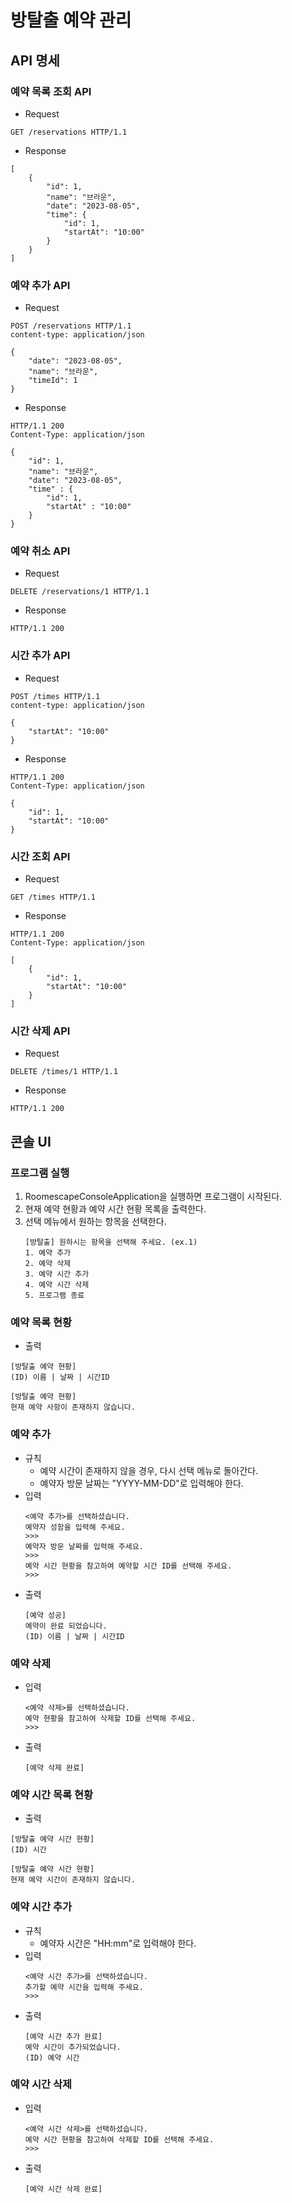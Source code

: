 # 방탈출 예약 관리

## API 명세

### 예약 목록 조회 API

- Request

```
GET /reservations HTTP/1.1

```

- Response

```
[
    {
        "id": 1,
        "name": "브라운",
        "date": "2023-08-05",
        "time": {
            "id": 1,
            "startAt": "10:00"
        }
    }
]

```

### 예약 추가 API

- Request

```
POST /reservations HTTP/1.1
content-type: application/json

{
    "date": "2023-08-05",
    "name": "브라운",
    "timeId": 1
}
```

- Response

```
HTTP/1.1 200
Content-Type: application/json

{
    "id": 1,
    "name": "브라운",
    "date": "2023-08-05",
    "time" : {
        "id": 1,
        "startAt" : "10:00"
    }
}

```

### 예약 취소 API

- Request

```
DELETE /reservations/1 HTTP/1.1
```

- Response

```
HTTP/1.1 200
```

### 시간 추가 API

- Request

```
POST /times HTTP/1.1
content-type: application/json

{
    "startAt": "10:00"
}
```

- Response

```
HTTP/1.1 200
Content-Type: application/json

{
    "id": 1,
    "startAt": "10:00"
}
```

### 시간 조회 API

- Request

```
GET /times HTTP/1.1
```

- Response

```
HTTP/1.1 200
Content-Type: application/json

[
    {
        "id": 1,
        "startAt": "10:00"
    }
]
```

### 시간 삭제 API

- Request

```
DELETE /times/1 HTTP/1.1
```

- Response

```
HTTP/1.1 200
```

## 콘솔 UI
### 프로그램 실행
1. RoomescapeConsoleApplication을 실행하면 프로그램이 시작된다.
2. 현재 예약 현황과 예약 시간 현황 목록을 출력한다.
3. 선택 메뉴에서 원하는 항목을 선택한다.
   ```
   [방탈출] 원하시는 항목을 선택해 주세요. (ex.1)
   1. 예약 추가
   2. 예약 삭제
   3. 예약 시간 추가
   4. 예약 시간 삭제
   5. 프로그램 종료
   ```

### 예약 목록 현황
- 출력 
```
[방탈출 예약 현황]
(ID) 이름 | 날짜 | 시간ID
```
```
[방탈출 예약 현황]
현재 예약 사항이 존재하지 않습니다.
```

### 예약 추가
- 규칙
    - 예약 시간이 존재하지 않을 경우, 다시 선택 메뉴로 돌아간다.
    - 예약자 방문 날짜는 "YYYY-MM-DD"로 입력해야 한다.
- 입력
  ```
  <예약 추가>를 선택하셨습니다.
  예약자 성함을 입력해 주세요.
  >>>
  예약자 방문 날짜를 입력해 주세요.
  >>>
  예약 시간 현황을 참고하여 예약할 시간 ID를 선택해 주세요.
  >>>
  ```
- 출력
  ```
  [예약 성공]
  예약이 완료 되었습니다.
  (ID) 이름 | 날짜 | 시간ID
  ```
  
### 예약 삭제
- 입력
  ```
  <예약 삭제>를 선택하셨습니다.
  예약 현황을 참고하여 삭제할 ID를 선택해 주세요.
  >>>
  ```
- 출력
  ```
  [예약 삭제 완료]
  ```
  
### 예약 시간 목록 현황
- 출력 
```
[방탈출 예약 시간 현황]
(ID) 시간
```
```
[방탈출 예약 시간 현황]
현재 예약 시간이 존재하지 않습니다.
```

### 예약 시간 추가
- 규칙
    - 예약자 시간은 "HH:mm"로 입력해야 한다.
- 입력
  ```
  <예약 시간 추가>를 선택하셨습니다.
  추가할 예약 시간을 입력해 주세요.
  >>>
  ```
- 출력
  ```
  [예약 시간 추가 완료]
  예약 시간이 추가되었습니다.
  (ID) 예약 시간
  ```
  
### 예약 시간 삭제
- 입력
  ```
  <예약 시간 삭제>를 선택하셨습니다.
  예약 시간 현황을 참고하여 삭제할 ID를 선택해 주세요.
  >>>
  ```
- 출력
  ```
  [예약 시간 삭제 완료]
  ```
